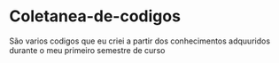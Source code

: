 # Coletanea-de-codigos
São varios codigos que eu criei a partir dos conhecimentos adquuridos durante o meu primeiro semestre de curso
